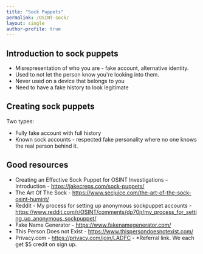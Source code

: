 ```yaml
---
title: "Sock Puppets"
permalink: /OSINT-sock/
layout: single
author-profile: true
---
```


## Introduction to sock puppets
- Misrepresentation of who you are - fake account, alternative identity.
- Used to not let the person know you're looking into them.
- Never used on a device that belongs to you
- Need to have a fake history to look legitimate

## Creating sock puppets

Two types:
- Fully fake account with full history
- Known sock accounts - respected fake personality where no one knows the real person behind it.

## Good resources
- Creating an Effective Sock Puppet for OSINT Investigations – Introduction - https://jakecreps.com/sock-puppets/
- The Art Of The Sock - https://www.secjuice.com/the-art-of-the-sock-osint-humint/
- Reddit - My process for setting up anonymous sockpuppet accounts - https://www.reddit.com/r/OSINT/comments/dp70jr/my_process_for_setting_up_anonymous_sockpuppet/
- Fake Name Generator - https://www.fakenamegenerator.com/
- This Person Does not Exist - https://www.thispersondoesnotexist.com/
- Privacy.com - https://privacy.com/join/LADFC - *Referral link. We each get $5 credit on sign up.
